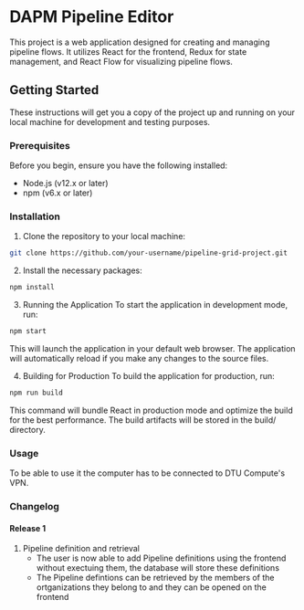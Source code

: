 # DAPM Pipeline Editor

This project is a web application designed for creating and managing pipeline flows. It utilizes React for the frontend, Redux for state management, and React Flow for visualizing pipeline flows.

## Getting Started

These instructions will get you a copy of the project up and running on your local machine for development and testing purposes.

### Prerequisites

Before you begin, ensure you have the following installed:
- Node.js (v12.x or later)
- npm (v6.x or later)

### Installation

1. Clone the repository to your local machine:

```bash
git clone https://github.com/your-username/pipeline-grid-project.git
```

2. Install the necessary packages:

```bash
npm install
```

3. Running the Application
To start the application in development mode, run:

```bash
npm start
```

This will launch the application in your default web browser. The application will automatically reload if you make any changes to the source files.

4. Building for Production
To build the application for production, run:

```bash
npm run build
```

This command will bundle React in production mode and optimize the build for the best performance. The build artifacts will be stored in the build/ directory.

### Usage

To be able to use it the computer has to be connected to DTU Compute's VPN.

### Changelog

#### Release 1

1. Pipeline definition and retrieval
    - The user is now able to add Pipeline definitions using the frontend without exectuing them, the database will store these definitions
    - The Pipeline defintions can be retrieved by the members of the ortganizations they belong to and they can be opened on the frontend
